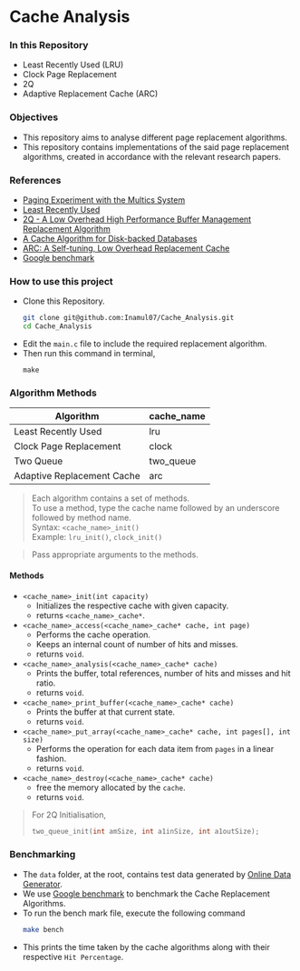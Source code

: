 # Cache Analysis

### In this Repository
- Least Recently Used (LRU)
- Clock Page Replacement
- 2Q
- Adaptive Replacement Cache (ARC)

### Objectives
- This repository aims to analyse different page replacement algorithms.
- This repository contains implementations of the said page replacement algorithms, created in accordance with the relevant research papers.

### References
- [Paging Experiment with the Multics System](https://multicians.org/paging-experiment.pdf)
- [Least Recently Used](https://redis.com/glossary/lru-cache/)
- [2Q - A Low Overhead High Performance Buffer Management Replacement Algorithm](https://www.vldb.org/conf/1994/P439.PDF)
- [A Cache Algorithm for Disk-backed Databases](https://arpitbhayani.me/blogs/2q-cache/)
- [ARC: A Self-tuning, Low Overhead Replacement Cache](https://www2.cs.uh.edu/~paris/7360/PAPERS03/arcfast.pdf)
- [Google benchmark](https://github.com/google/benchmark/tree/main)

### How to use this project
- Clone this Repository.
  ```bash
  git clone git@github.com:Inamul07/Cache_Analysis.git
  cd Cache_Analysis
  ```
- Edit the `main.c` file to include the required replacement algorithm.
- Then run this command in terminal,
  ```
  make
  ```

### Algorithm Methods
  
  | Algorithm | cache_name |
  |----|----|
  | Least Recently Used | lru |
  | Clock Page Replacement | clock |
  | Two Queue | two_queue |
  | Adaptive Replacement Cache | arc|

  > Each algorithm contains a set of methods. <br />
  > To use a method, type the cache name followed by an underscore followed by method name. <br />
  > Syntax: `<cache_name>_init()` <br />
  > Example: `lru_init()`, `clock_init()`

  > Pass appropriate arguments to the methods. <br />

  #### Methods
  - `<cache_name>_init(int capacity)`
    - Initializes the respective cache with given capacity.
    - returns `<cache_name>_cache*`.
  - `<cache_name>_access(<cache_name>_cache* cache, int page)`
    - Performs the cache operation.
    - Keeps an internal count of number of hits and misses.
    - returns `void`.
  - `<cache_name>_analysis(<cache_name>_cache* cache)`
    - Prints the buffer, total references, number of hits and misses and hit ratio.
    - returns `void`.
  - `<cache_name>_print_buffer(<cache_name>_cache* cache)`
    - Prints the buffer at that current state.
    - returns `void`.
  - `<cache_name>_put_array(<cache_name>_cache* cache, int pages[], int size)`
    - Performs the operation for each data item from `pages` in a linear fashion.
    - returns `void`.
  - `<cache_name>_destroy(<cache_name>_cache* cache)`
    - free the memory allocated by the `cache`.
    - returns `void`.

  > For 2Q Initialisation,
  > ```C
  > two_queue_init(int amSize, int a1inSize, int a1outSize);
  > ```

### Benchmarking
- The `data` folder, at the root, contains test data generated by [Online Data Generator](https://www.onlinedatagenerator.com/manage/usertables/create/).
- We use [Google benchmark](https://github.com/google/benchmark/tree/main) to benchmark the Cache Replacement Algorithms.
- To run the bench mark file, execute the following command
  ```bash
  make bench
  ```
- This prints the time taken by the cache algorithms along with their respective `Hit Percentage`.
  